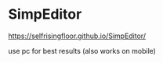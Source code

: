 # SimpEditor

https://selfrisingfloor.github.io/SimpEditor/

use pc for best results (also works on mobile)